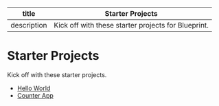 | title | Starter Projects |
| --- | --- |
| description | Kick off with these starter projects for Blueprint. |

# Starter Projects

Kick off with these starter projects.

- [Hello World](/starter-projects/hello-world)
- [Counter App](/starter-projects/counter)
